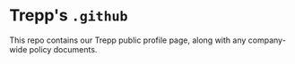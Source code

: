 # Trepp's `.github`

This repo contains our Trepp public profile page, along with any company-wide policy documents.
